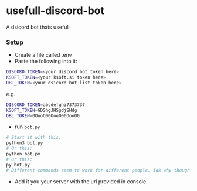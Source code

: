 # usefull-discord-bot
A dsicord bot thats usefull


### Setup
- Create a file called .env
- Paste the following into it:
```sh
DISCORD_TOKEN=<your discord bot token here>
KSOFT_TOKEN=<your ksoft.si token here>
DBL_TOKEN=<your dsicord bot list token here>
```
e.g.
```sh
DISCORD_TOKEN=abcdefghi7373737
KSOFT_TOKEN=GDShgJHSgdjSHdg
DBL_TOKEN=0OooO00OooO00OooO0
```
- run `bot.py`
```sh
# Start it with this:
python3 bot.py
# Or this:
python bot.py
# Or this:
py bot.py
# Different commands seem to work for different people. Idk why though.
```
- Add it you your server with the url provided in console
